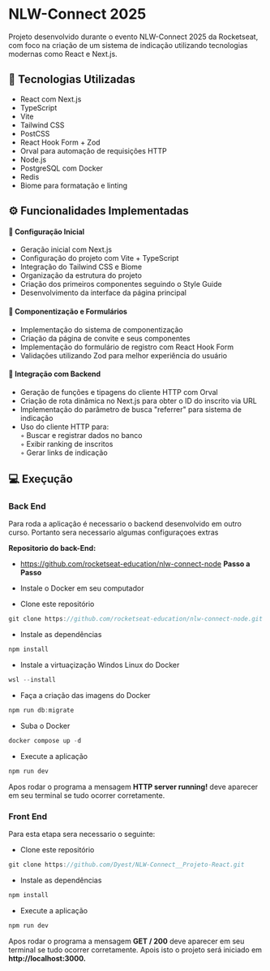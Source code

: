 
# **NLW-Connect 2025**

Projeto desenvolvido durante o evento NLW-Connect 2025 da Rocketseat, com foco na criação de um sistema de indicação utilizando tecnologias modernas como React e Next.js.


## 🚀 **Tecnologias Utilizadas**

- React com Next.js
- TypeScript
- Vite
- Tailwind CSS
- PostCSS
- React Hook Form + Zod
- Orval para automação de requisições HTTP
- Node.js
- PostgreSQL com Docker
- Redis
- Biome para formatação e linting


## ⚙️ **Funcionalidades Implementadas**

#### 🔧 **Configuração Inicial**
- Geração inicial com Next.js
- Configuração do projeto com Vite + TypeScript
- Integração do Tailwind CSS e Biome
- Organização da estrutura do projeto
- Criação dos primeiros componentes seguindo o Style Guide
- Desenvolvimento da interface da página principal

#### 🎨 **Componentização e Formulários**
- Implementação do sistema de componentização
- Criação da página de convite e seus componentes
- Implementação do formulário de registro com React Hook Form
- Validações utilizando Zod para melhor experiência do usuário

#### 🔗 **Integração com Backend**
- Geração de funções e tipagens do cliente HTTP com Orval
- Criação de rota dinâmica no Next.js para obter o ID do inscrito via URL
- Implementação do parâmetro de busca "referrer" para sistema de indicação
- Uso do cliente HTTP para:  
  ◦ Buscar e registrar dados no banco  
  ◦ Exibir ranking de inscritos  
  ◦ Gerar links de indicação  

## 💻 **Exeçução**

### **Back End**
Para roda a aplicação é necessario o backend desenvolvido em outro curso. Portanto sera necessario algumas configuraçoes extras 

**Repositorio do back-End:**
  - https://github.com/rocketseat-education/nlw-connect-node
**Passo a Passo**

- Instale o Docker em seu computador

- Clone este repositório

```javascript
git clone https://github.com/rocketseat-education/nlw-connect-node.git
```
- Instale as dependências
```javascript
npm install
```

- Instale a virtuaçização Windos Linux do Docker
```javascript
wsl --install
```

- Faça a criação das imagens do Docker

```javascript
npm run db:migrate
```

- Suba o Docker

```javascript
docker compose up -d  
```

- Execute a aplicação
```javascript
npm run dev
```

Apos rodar o programa a mensagem **HTTP server running!** deve aparecer em seu terminal se tudo ocorrer corretamente.



### **Front End**
Para esta etapa sera necessario o seguinte: 

- Clone este repositório

```javascript
git clone https://github.com/Dyest/NLW-Connect__Projeto-React.git
```
- Instale as dependências
```javascript
npm install
```

- Execute a aplicação
```javascript
npm run dev
```

Apos rodar o programa a mensagem **GET / 200** deve aparecer em seu terminal se tudo ocorrer corretamente. Apois isto o projeto será iniciado em **http://localhost:3000.**
